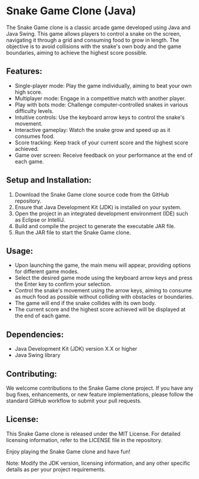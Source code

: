 # Snake Game Clone (Java)

The Snake Game clone is a classic arcade game developed using Java and Java Swing. This game allows players to control a snake on the screen, navigating it through a grid and consuming food to grow in length. The objective is to avoid collisions with the snake's own body and the game boundaries, aiming to achieve the highest score possible.

## Features:
- Single-player mode: Play the game individually, aiming to beat your own high score.
- Multiplayer mode: Engage in a competitive match with another player.
- Play with bots mode: Challenge computer-controlled snakes in various difficulty levels.
- Intuitive controls: Use the keyboard arrow keys to control the snake's movement.
- Interactive gameplay: Watch the snake grow and speed up as it consumes food.
- Score tracking: Keep track of your current score and the highest score achieved.
- Game over screen: Receive feedback on your performance at the end of each game.

## Setup and Installation:
1. Download the Snake Game clone source code from the GitHub repository.
2. Ensure that Java Development Kit (JDK) is installed on your system.
3. Open the project in an integrated development environment (IDE) such as Eclipse or IntelliJ.
4. Build and compile the project to generate the executable JAR file.
5. Run the JAR file to start the Snake Game clone.

## Usage:
- Upon launching the game, the main menu will appear, providing options for different game modes.
- Select the desired game mode using the keyboard arrow keys and press the Enter key to confirm your selection.
- Control the snake's movement using the arrow keys, aiming to consume as much food as possible without colliding with obstacles or boundaries.
- The game will end if the snake collides with its own body.
- The current score and the highest score achieved will be displayed at the end of each game.

## Dependencies:
- Java Development Kit (JDK) version X.X or higher
- Java Swing library

## Contributing:
We welcome contributions to the Snake Game clone project. If you have any bug fixes, enhancements, or new feature implementations, please follow the standard GitHub workflow to submit your pull requests.

## License:
This Snake Game clone is released under the MIT License. For detailed licensing information, refer to the LICENSE file in the repository.

Enjoy playing the Snake Game clone and have fun!

Note: Modify the JDK version, licensing information, and any other specific details as per your project requirements.
